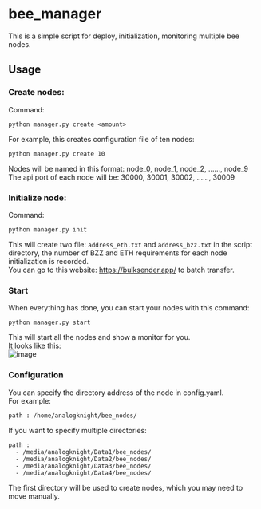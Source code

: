 # bee_manager
This is a simple script for deploy, initialization, monitoring multiple bee nodes.

## Usage
### Create nodes:
Command:  
```
python manager.py create <amount>
```  
For example, this creates configuration file of ten nodes:  
```
python manager.py create 10
```  
Nodes will be named in this format: node_0, node_1, node_2, ......, node_9  
The api port of each node will be: 30000, 30001, 30002, ......, 30009  
### Initialize node:
Command:  
```
python manager.py init
```  
This will create two file: `address_eth.txt` and `address_bzz.txt` in the script directory, the number of BZZ and ETH requirements for each node initialization is recorded.  
You can go to this website: https://bulksender.app/ to batch transfer.  
### Start
When everything has done, you can start your nodes with this command:  
```
python manager.py start
```  
This will start all the nodes and show a monitor for you.  
It looks like this:  
![image](https://user-images.githubusercontent.com/61218809/121532839-4f260780-ca32-11eb-843b-22306c16ba2e.png)
### Configuration
You can specify the directory address of the node in config.yaml.  
For example:  
```
path : /home/analogknight/bee_nodes/
```  
If you want to specify multiple directories:
```
path :
  - /media/analogknight/Data1/bee_nodes/
  - /media/analogknight/Data2/bee_nodes/
  - /media/analogknight/Data3/bee_nodes/
  - /media/analogknight/Data4/bee_nodes/
```  
The first directory will be used to create nodes, which you may need to move manually.  
